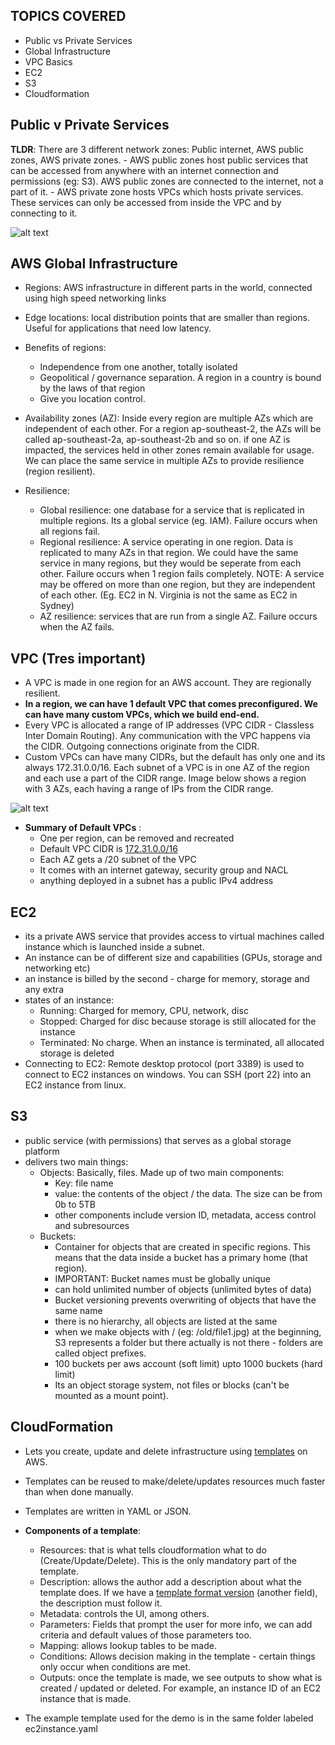 ## TOPICS COVERED
- Public vs Private Services
- Global Infrastructure
- VPC Basics
- EC2
- S3
- Cloudformation


## Public v Private Services
**TLDR**: There are 3 different network zones: Public internet, AWS public zones, AWS private zones. 
    - AWS public zones host public services that can be accessed from anywhere with an internet connection and permissions (eg: S3). AWS public zones are connected to the internet, not a part of it.
    - AWS private zone hosts VPCs which hosts private services. These services can only be accessed from inside the VPC and by connecting to it. 

![alt text](<Screenshots/Screenshot 2024-05-17 at 1.59.00 PM.png>)

## AWS Global Infrastructure
- Regions: AWS infrastructure in different parts in the world, connected using high speed networking links 
- Edge locations: local distribution points that are smaller than regions. Useful for applications that need low latency. 

- Benefits of regions:
    - Independence from one another, totally isolated
    - Geopolitical / governance separation. A region in a country is bound by the laws of that region
    - Give you location control.

- Availability zones (AZ): Inside every region are multiple AZs which are independent of each other. For a region ap-southeast-2, the AZs will be called ap-southeast-2a, ap-southeast-2b and so on. if one AZ is impacted, the services held in other zones remain available for usage. We can place the same service in multiple AZs to provide resilience (region resilient). 

- Resilience:
    - Global resilience: one database for a service that is replicated in multiple regions. Its a global service (eg. IAM). Failure occurs when all regions fail.
    - Regional resilience: A service operating in one region. Data is replicated to many AZs in that region. We could have the same service in many regions, but they would be seperate from each other. Failure occurs when 1 region fails completely. NOTE: A service may be offered on more than one region, but they are independent of each other. (Eg. EC2 in N. Virginia is not the same as EC2 in Sydney)
    - AZ resilience: services that are run from a single AZ. Failure occurs when the AZ fails.

## VPC (Tres important)
- A VPC is made in one region for an AWS account. They are regionally resilient. 
- **In a region, we can have 1 default VPC that comes preconfigured. We can have many custom VPCs, which we build end-end.**
- Every VPC is allocated a range of IP addresses (VPC CIDR - Classless Inter Domain Routing). Any communication with the VPC happens via the CIDR. Outgoing connections originate from the CIDR.
- Custom VPCs can have many CIDRs, but the default has only one and its always 172.31.0.0/16. Each subnet of a VPC is in one AZ of the region and each use a part of the CIDR range. Image below shows a region with 3 AZs, each having a range of IPs from the CIDR range. 

![alt text](<Screenshots/Screenshot 2024-05-17 at 2.47.06 PM.png>)

- **Summary of Default VPCs** :
    - One per region, can be removed and recreated
    - Default VPC CIDR is <ins>172.31.0.0/16</ins>
    - Each AZ gets a /20 subnet of the VPC
    - It comes with an internet gateway, security group and NACL
    - anything deployed in a subnet has a public IPv4 address


## EC2
- its a private AWS service that provides access to virtual machines called instance which is launched inside a subnet. 
- An instance can be of different size and capabilities (GPUs, storage and networking etc)
- an instance is billed by the second - charge for memory, storage and any extra
- states of an instance:
    - Running: Charged for memory, CPU, network, disc
    - Stopped: Charged for disc because storage is still allocated for the instance
    - Terminated: No charge. When an instance is terminated, all allocated storage is deleted
- Connecting to EC2: Remote desktop protocol (port 3389) is used to connect to EC2 instances on windows. You can SSH (port 22) into an EC2 instance from linux.

    
## S3
- public service (with permissions) that serves as a global storage platform
- delivers two main things:
    - Objects: Basically, files. Made up of two main components:
        - Key: file name
        - value: the contents of the object / the data. The size can be from 0b to 5TB
        - other components include version ID, metadata, access control and subresources
    - Buckets: 
        - Container for objects that are created in specific regions. This means that the data inside a bucket has a primary home (that region). 
        - IMPORTANT: Bucket names must be globally unique
        - can hold unlimited number of objects (unlimited bytes of data)
        - Bucket versioning prevents overwriting of objects that have the same name
        - there is no hierarchy, all objects are listed at the same
        - when we make objects with / (eg: /old/file1.jpg) at the beginning, S3 represents a folder but there actually is not there - folders are called object prefixes.
        - 100 buckets per aws account (soft limit) upto 1000 buckets (hard limit)
        - Its an object storage system, not files or blocks (can't be mounted as a mount point).

## CloudFormation
- Lets you create, update and delete infrastructure using <ins>templates</ins> on AWS.
- Templates can be reused to make/delete/updates resources much faster than when done manually.
- Templates are written in YAML or JSON.

- **Components of a template**:
    - Resources: that is what tells cloudformation what to do (Create/Update/Delete). This is the only mandatory part of the template.
    - Description: allows the author add a description about what the template does. If we have a <ins>template format version</ins> (another field), the description must follow it.
    - Metadata: controls the UI, among others.
    - Parameters: Fields that prompt the user for more info, we can add criteria and default values of those parameters too.
    - Mapping: allows lookup tables to be made. 
    - Conditions: Allows decision making in the template - certain things only occur when conditions are met. 
    - Outputs: once the template is made, we see outputs to show what is created / updated or deleted. For example, an instance ID of an EC2 instance that is made.

- The example template used for the demo is in the same folder labeled ec2instance.yaml
